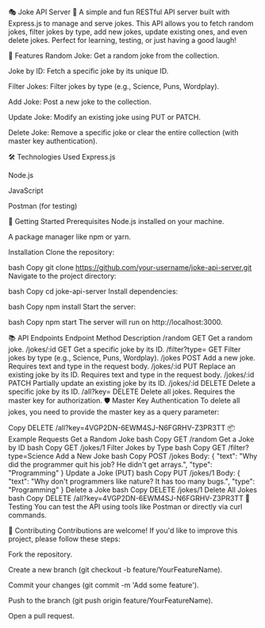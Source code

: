 🎭 Joke API Server 🚀
A simple and fun RESTful API server built with Express.js to manage and serve jokes. This API allows you to fetch random jokes, filter jokes by type, add new jokes, update existing ones, and even delete jokes. Perfect for learning, testing, or just having a good laugh!

🌟 Features
Random Joke: Get a random joke from the collection.

Joke by ID: Fetch a specific joke by its unique ID.

Filter Jokes: Filter jokes by type (e.g., Science, Puns, Wordplay).

Add Joke: Post a new joke to the collection.

Update Joke: Modify an existing joke using PUT or PATCH.

Delete Joke: Remove a specific joke or clear the entire collection (with master key authentication).

🛠️ Technologies Used
Express.js

Node.js

JavaScript

Postman (for testing)

🚀 Getting Started
Prerequisites
Node.js installed on your machine.

A package manager like npm or yarn.

Installation
Clone the repository:

bash
Copy
git clone https://github.com/your-username/joke-api-server.git
Navigate to the project directory:

bash
Copy
cd joke-api-server
Install dependencies:

bash
Copy
npm install
Start the server:

bash
Copy
npm start
The server will run on http://localhost:3000.

📚 API Endpoints
Endpoint	Method	Description
/random	GET	Get a random joke.
/jokes/:id	GET	Get a specific joke by its ID.
/filter?type=<type>	GET	Filter jokes by type (e.g., Science, Puns, Wordplay).
/jokes	POST	Add a new joke. Requires text and type in the request body.
/jokes/:id	PUT	Replace an existing joke by its ID. Requires text and type in the request body.
/jokes/:id	PATCH	Partially update an existing joke by its ID.
/jokes/:id	DELETE	Delete a specific joke by its ID.
/all?key=<masterKey>	DELETE	Delete all jokes. Requires the master key for authorization.
🛡️ Master Key Authentication
To delete all jokes, you need to provide the master key as a query parameter:

Copy
DELETE /all?key=4VGP2DN-6EWM4SJ-N6FGRHV-Z3PR3TT
📦 Example Requests
Get a Random Joke
bash
Copy
GET /random
Get a Joke by ID
bash
Copy
GET /jokes/1
Filter Jokes by Type
bash
Copy
GET /filter?type=Science
Add a New Joke
bash
Copy
POST /jokes
Body: {
  "text": "Why did the programmer quit his job? He didn't get arrays.",
  "type": "Programming"
}
Update a Joke (PUT)
bash
Copy
PUT /jokes/1
Body: {
  "text": "Why don't programmers like nature? It has too many bugs.",
  "type": "Programming"
}
Delete a Joke
bash
Copy
DELETE /jokes/1
Delete All Jokes
bash
Copy
DELETE /all?key=4VGP2DN-6EWM4SJ-N6FGRHV-Z3PR3TT
🧪 Testing
You can test the API using tools like Postman or directly via curl commands.

🤝 Contributing
Contributions are welcome! If you'd like to improve this project, please follow these steps:

Fork the repository.

Create a new branch (git checkout -b feature/YourFeatureName).

Commit your changes (git commit -m 'Add some feature').

Push to the branch (git push origin feature/YourFeatureName).

Open a pull request.

